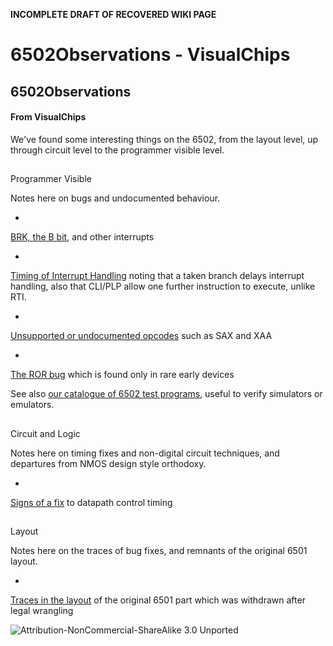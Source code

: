 **INCOMPLETE DRAFT OF RECOVERED WIKI PAGE**

# 6502Observations - VisualChips


	

	
	


## 6502Observations


	

		


#### From VisualChips


		

		

		

We've found some interesting things on the 6502, from the layout level, up through circuit level to the programmer visible level.



##  
 Programmer Visible 


Notes here on bugs and undocumented behaviour.


-  
[BRK, the B bit](index.php?title=6502_BRK_and_B_bit), and other interrupts

-  
[Timing of Interrupt Handling](index.php?title=6502_Timing_of_Interrupt_Handling) noting that a taken branch delays interrupt handling, also that CLI/PLP allow one further instruction to execute, unlike RTI.

-  
[Unsupported or undocumented opcodes](index.php?title=6502_Unsupported_Opcodes) such as SAX and XAA

-  
[The ROR bug](index.php?title=6502_ROR_bug) which is found only in rare early devices

See also 
[our catalogue of 6502 test programs](index.php?title=6502TestPrograms), useful to verify simulators or emulators.



##  
 Circuit and Logic 


Notes here on timing fixes and non-digital circuit techniques, and departures from NMOS design style orthodoxy.


-  
[Signs of a fix](index.php?title=6502_datapath_control_timing_fix) to datapath control timing


##  
 Layout 


Notes here on the traces of bug fixes, and remnants of the original 6501 layout.


-  
[Traces in the layout](index.php?title=6502_traces_of_6501) of the original 6501 part which was withdrawn after legal wrangling


![Attribution-NonCommercial-ShareAlike 3.0 Unported](http://i.creativecommons.org/l/by-nc-sa/3.0/88x31.png)


